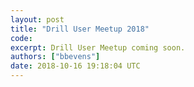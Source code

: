 ```yaml
---
layout: post
title: "Drill User Meetup 2018"
code:
excerpt: Drill User Meetup coming soon.
authors: ["bbevens"]
date: 2018-10-16 19:18:04 UTC
---
```

